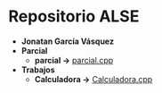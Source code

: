 # Repositorio ALSE
- **Jonatan García Vásquez**
- **Parcial**
    - **parcial ->** [parcial.cpp](./parcial.cpp)
- **Trabajos**
    - **Calculadora ->** [Calculadora.cpp](./Calculadora.cpp)